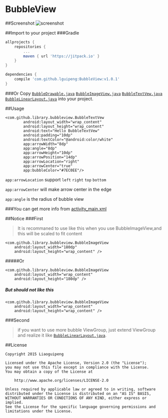# BubbleView

##Screenshot
![screenshot](https://github.com/lguipeng/BubbleView/blob/master/screenshot/screenshot.png)

##Import to your project
###Gradle
```groovy
allprojects {
    repositories {
        ...
        maven { url 'https://jitpack.io' }
    }
}

dependencies {
    compile 'com.github.lguipeng:BubbleView:v1.0.1'
}
```
###Or
Copy [`BubbleDrawable.java`](https://github.com/lguipeng/BubbleView/blob/master/library/src/main/java/com/github/library/bubbleview/BubbleDrawable.java) [`BubbleImageView.java`](https://github.com/lguipeng/BubbleView/blob/master/library/src/main/java/com/github/library/bubbleview/BubbleImageView.java)  [`BubbleTextVew.java`](https://github.com/lguipeng/BubbleView/blob/master/library/src/main/java/com/github/library/bubbleview/BubbleTextVew.java) [`BubbleLinearLayout.java`](https://github.com/lguipeng/BubbleView/blob/master/library/src/main/java/com/github/library/bubbleview/BubbleLinearLayout.java) into your project.

##Usage
```
<com.github.library.bubbleview.BubbleTextVew
        android:layout_width="wrap_content"
        android:layout_height="wrap_content"
        android:text="Hello BubbleTextVew"
        android:padding="10dp"
        android:textColor="@android:color/white"
        app:arrowWidth="8dp"
        app:angle="8dp"
        app:arrowHeight="10dp"
        app:arrowPosition="14dp"
        app:arrowLocation="right"
        app:arrowCenter="true"
        app:bubbleColor="#7EC0EE"/>
```
`app:arrowLocation` support `left` `right` `top` `bottom`

`app:arrowCenter` will make arrow center in the edge

`app:angle` is the radius of bubble view

###You can get more info from [activity_main.xml](https://github.com/lguipeng/BubbleView/blob/master/app/src/main/res/layout/activity_main.xml)

##Notice
###First
> It is recommaned to use like this when you use BubbleImageView,and this will be scaled to fit content

```
<com.github.library.bubbleview.BubbleImageView
    android:layout_width="180dp"
    android:layout_height="wrap_content" />
```
#####Or
```
<com.github.library.bubbleview.BubbleImageView
    android:layout_width="wrap_content"
    android:layout_height="180dp" />
```
##### But should not like this
```
<com.github.library.bubbleview.BubbleImageView
    android:layout_width="wrap_content"
    android:layout_height="wrap_content" />
```
###Second
> if you want to use more bubble ViewGroup, just extend ViewGroup and realize it like [`BubbleLinearLayout.java`](https://github.com/lguipeng/BubbleView/blob/master/library/src/main/java/com/github/library/bubbleview/BubbleLinearLayout.java). 

##License
```
Copyright 2015 Liaoguipeng

Licensed under the Apache License, Version 2.0 (the "License");
you may not use this file except in compliance with the License.
You may obtain a copy of the License at

    http://www.apache.org/licenses/LICENSE-2.0

Unless required by applicable law or agreed to in writing, software
distributed under the License is distributed on an "AS IS" BASIS,
WITHOUT WARRANTIES OR CONDITIONS OF ANY KIND, either express or implied.
See the License for the specific language governing permissions and
limitations under the License.
```
